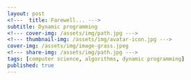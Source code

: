 ```yaml
---
layout: post
<!---  title: Farewell... --->
subtitle: Dynamic programming
<!--- cover-img: /assets/img/path.jpg --->
<!--- thumbnail-img: /assets/img/avatar-icon.jpg --->
cover-img: /assets/img/image-grass.jpeg
<!--- share-img: /assets/img/path.jpg --->
tags: [computer science, algorithms, dynamic programming]
published: true
---
```


<!--- ![Painting](/assets/img/watercolor-drawing.jpg) --->
